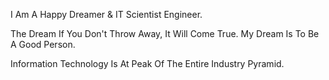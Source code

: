 I Am A Happy Dreamer & IT Scientist Engineer.

The Dream If You Don't Throw Away, It Will Come True.
My Dream Is To Be A Good Person.

Information Technology Is At Peak Of The Entire Industry Pyramid.
